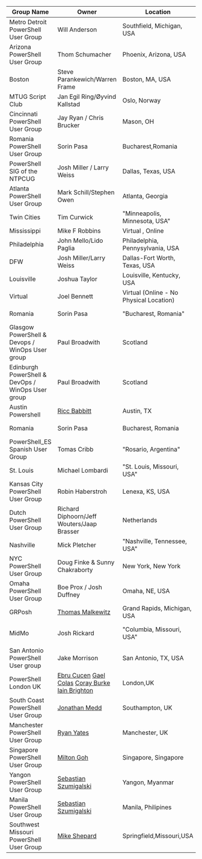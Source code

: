 |Group Name|Owner|Location|WebsiteURL|Twitter|Email|
|----------|-----|--------|----------|-------|-----|
|Metro Detroit PowerShell User Group|Will Anderson|Southfield, Michigan, USA|https://www.facebook.com/groups/MetDetPSUG | N/A | N/A |
|Arizona PowerShell User Group|Thom Schumacher|Phoenix, Arizona, USA| https://azpowershell.wordpress.com/ | @Azpowershell, #azpowershell | Azpug@outlook.com |
|Boston|Steve Parankewich/Warren Frame|Boston, MA, USA|http://www.meetup.com/Boston-PowerShell-User-Group/|@BosPSUG| N/A |
|MTUG Script Club|Jan Egil Ring/Øyvind Kallstad|Oslo, Norway| http://script-club.mtug.no | N/A | N/A |
|Cincinnati PowerShell User Group|Jay Ryan / Chris Brucker|Mason, OH|http://cincypowershell.org|[@CincyPowerShell](https://twitter.com/cincypowershell)|[info@cincypowershell.org](mailto:info@cincypowershell.org)
|Romania PowerShell User Group|Sorin Pasa|Bucharest,Romania|https://www.meetup.com/Romanian-PowerShell-User-Group/|@ROMANIAPUG|romaniapug@yahoo.com|
|PowerShell SIG of the NTPCUG|Josh Miller / Larry Weiss|Dallas, Texas, USA| https://sites.google.com/site/powershellsig/ | N/A | N/A |
|Atlanta PowerShell User Group|Mark Schill/Stephen Owen|Atlanta, Georgia|https://www.atlpug.org/|@ATLPUG|ATLPUG@Foxdeploy.com|
|Twin Cities|Tim Curwick|"Minneapolis, Minnesota, USA"|http://www.meetup.com/Twin-Cities-PowerShell-User-Group/|||
|Mississippi|Mike F Robbins|Virtual , Online|http://mspsug.com/|@MSPSUG|mspsug@gmail.com|
|Philadelphia|John Mello/Lido Paglia|Philadelphia, Pennysylvania, USA|http://phillyposh.org/|https://twitter.com/phillyposh|info@phillyposh.org|
|DFW|Josh Miller/Larry Weiss|Dallas-Fort Worth, Texas, USA|http://sp.ntpcug.org/PowerShell/default.aspx||DallasFtWorth@powershellgroup.org|
|Louisville|Joshua Taylor|Louisville, Kentucky, USA||@louposh|contact@louposh.org|
|Virtual|Joel Bennett|Virtual (Online - No Physical Location)|https://slack.poshcode.org||Jaykul@HuddledMasses.org|
|Romania|Sorin Pasa|"Bucharest, Romania"|https://www.meetup.com/Romanian-PowerShell-User-Group/|@ROMANIAPUG|romaniapug@yahoo.com|
|Glasgow PowerShell & Devops / WinOps User group|Paul Broadwith|Scotland|https://www.meetup.com/Scottish-PowerShell-User-Group/|@ScotPSUG|https://psdevopsug.scot
|Edinburgh PowerShell & DevOps / WinOps User group|Paul Broadwith|Scotland|https://www.meetup.com/Edinburgh-PowerShell-Devops-User-Group/|@ScotPSUG|https://psdevopsug.scot
|Austin Powershell|[Ricc Babbitt](http://twitter.com/ScriptingPro)|Austin, TX|https://www.meetup.com/Austin-PowerShell|[@ATXPowerShell](http://twitter.com/ATXPowerShell)|RiccBabbitt@outlook.com|
|Romania|Sorin Pasa|Bucharest, Romania|https://www.meetup.com/Romanian-PowerShell-User-Group/|@ROMANIAPUG|romaniapug@yahoo.com|
|PowerShell_ES Spanish User Group|Tomas Cribb|"Rosario, Argentina"|https://http://blog.powershell-es.com/|@PowerShell_ES|tomascribb@gmail.com|
|St. Louis|Michael Lombardi|"St. Louis, Missouri, USA"|https://www.meetup.com/stlpsug|stl.psug@outlook.com|
|Kansas City PowerShell User Group|Robin Haberstroh|Lenexa, KS, USA|http://kcpsug.com|@KCPSUG|kcpsug@outlook.com|
|Dutch PowerShell User Group|Richard Diphoorn/Jeff Wouters/Jaap Brasser|Netherlands|https://www.dupsug.com|@DUPSUG|info@dupsug.com
|Nashville|Mick Pletcher|"Nashville, Tennessee, USA"|https://www.meetup.com/Nashville-PowerShell-User-Group/|@nashvillePUG||
|NYC PowerShell User Group|Doug Finke & Sunny Chakraborty|New York, New York|https://www.meetup.com/NycPowershellMeetup/|@dfinke & "Sunny Chakraborty" <sunnyc7@gmail.com>|finked@hotmail.com  sunnyc7@gmail.com|
|Omaha PowerShell User Group|Boe Prox / Josh Duffney|Omaha, NE, USA|https://twitter.com/OmahaPSUG|[@OmahaPSUG](https://twitter.com/OmahaPSUG)|[omahapsug@gmail.com](mailto:omahapsug@gmail.com)|
|GRPosh|[Thomas Malkewitz](https://dotps1.github.io)|Grand Rapids, Michigan, USA|https://grposh.github.io|[@grposh](https://twitter.com/grposh)|[grposh@outlook.com](mailto:grposh@outlook.com)|
|MidMo|Josh Rickard|"Columbia, Missouri, USA"|https://www.eventbrite.com/e/midmo-powershell-user-group-tickets-22516367060#|@MidMoPowerShell|midmo-powershell@googlegroups.com|
|San Antonio PowerShell User group|Jake Morrison|San Antonio, TX, USA|http://sapsug.org|N/A|jake@sapsug.org|
|PowerShell London UK|[Ebru Cucen](https://www.twitter.com/ebrucucen) [Gael Colas](https://www.twitter.com/gaelcolas) [Coray Burke](https://www.twitter.com/cburke007) [Iain Brighton](https://www.twitter.com/iainbrighton)| London,UK|[Website](http://www.powershell.org.uk) [Meetup](http://www.meetup.com/powershell-london-uk)|[@lonpsug](https://www.twitter.com/)||
|South Coast PowerShell User Group|[Jonathan Medd](https://www.twitter.com/jonathanmedd) | Southampton, UK|[Meetup](https://www.meetup.com/UK-South-Coast-PowerShell-User-Group/) |[@UKSthCoastPSUG](http://www.twitter.com/UKSthCoastPSUG)|
|Manchester PowerShell User Group|[Ryan Yates](https://twitter.com/ryanyates1990)|Manchester, UK| [Meetup](http://www.meetup.com/Get-PSUGUK/)|[@getpsugukman](https://twitter.com/getpsugukman)||
|Singapore PowerShell User Group|[Milton Goh](https://twitter.com/miltongoh)|Singapore, Singapore| [Meetup](https://www.meetup.com/mssgug/)|||
|Yangon PowerShell User Group|[Sebastian Szumigalski](https://twitter.com/SzumigalskiS)|Yangon, Myanmar| [Meetup](https://www.meetup.com/Yangon-PowerShell-Group/)|[@psugygn](https://twitter.com/PSUGYGN)|[psugygn@gmail.com](mailto:psugygn@gmail.com)|
|Manila PowerShell User Group|[Sebastian Szumigalski](https://twitter.com/SzumigalskiS)|Manila, Philipines| [Meetup](https://www.meetup.com/Manila-PowerShell-User-Group/)|[@psugmnl](https://twitter.com/PSUGMNL)|[psugmnl@gmail.com](mailto:psugmnl@gmail.com)|
|Southwest Missouri PowerShell User Group|[Mike Shepard](https://twitter.com/MikeShepard70)|Springfield,Missouri,USA|[Meetup](https://www.meetup.com/SWMO-PowerShell-User-Group/)|[@MikeShepard70](https://twitter.com/MikeShepard70)|[mshepard70@gmail.com](mailto:mshepard70@gmail.com)|